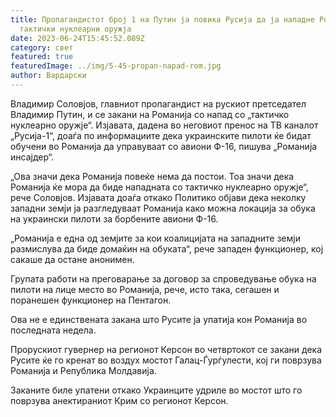 ```yaml
---
title: Пропагандистот број 1 на Путин ја повика Русија да ја нападне Романија со
  тактички нуклеарни оружја
date: 2023-06-24T15:45:52.089Z
category: свет
featured: true
featuredImage: ../img/5-45-propan-napad-rom.jpg
author: Вардарски
---
```

Владимир Соловјов, главниот пропагандист на рускиот претседател Владимир Путин, и се закани на Романија со напад со „тактичко нуклеарно оружје“. Изјавата, дадена во неговиот пренос на ТВ каналот „Русија-1“, доаѓа по информациите дека украинските пилоти ќе бидат обучени во Романија да управуваат со авиони Ф-16, пишува „Романија инсајдер“.

„Ова значи дека Романија повеќе нема да постои. Тоа значи дека Романија ќе мора да биде нападната со тактичко нуклеарно оружје“, рече Соловјов. Изјавата доаѓа откако Политико објави дека неколку западни земји ја разгледуваат Романија како можна локација за обука на украински пилоти за борбените авиони Ф-16.

„Романија е една од земјите за кои коалицијата на западните земји размислува да биде домаќин на обуката“, рече западен функционер, кој сакаше да остане анонимен.

Групата работи на преговарање за договор за спроведување обука на пилоти на лице место во Романија, рече, исто така, сегашен и поранешен функционер на Пентагон.

Ова не е единствената закана што Русите ја упатија кон Романија во последната недела.

Прорускиот гувернер на регионот Керсон во четвртокот се закани дека Русите ќе го кренат во воздух мостот Галац-Ѓурѓулести, кој ги поврзува Романија и Република Молдавија.

Заканите биле упатени откако Украинците удриле во мостот што го поврзува анектираниот Крим со регионот Керсон.